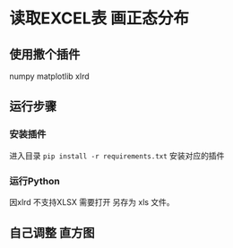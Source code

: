 # 读取EXCEL表  画正态分布

## 使用撒个插件
numpy
matplotlib
xlrd

## 运行步骤

### 安装插件
进入目录
`pip install -r requirements.txt`
安装对应的插件

###  运行Python
因xlrd 不支持XLSX 需要打开 另存为 xls 文件。

## 自己调整 直方图